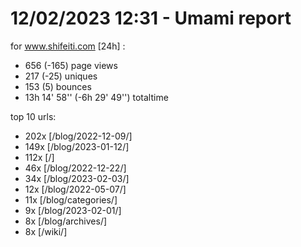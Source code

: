 # 12/02/2023 12:31 - Umami report
for www.shifeiti.com [24h] :

 - 656 (-165) page views
 - 217 (-25) uniques
 - 153 (5) bounces
 - 13h 14' 58'' (-6h 29' 49'') totaltime


top 10 urls:
 - 202x [/blog/2022-12-09/]
 - 149x [/blog/2023-01-12/]
 - 112x [/]
 - 46x [/blog/2022-12-22/]
 - 34x [/blog/2023-02-03/]
 - 12x [/blog/2022-05-07/]
 - 11x [/blog/categories/]
 - 9x [/blog/2023-02-01/]
 - 8x [/blog/archives/]
 - 8x [/wiki/]


